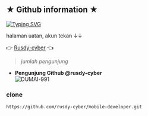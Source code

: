 ## ★ Github information ★

<a href="https://github.com/rusdy-cyber"><img src="http://readme-typing-svg.herokuapp.com?font=Fira+Code&pause=1000&color=AA56F7&random=false&width=435&lines=folow+github+saya+!!;selamat+datang" alt="Typing SVG" /></a>

halaman uatan, akun tekan ↓↓

👉 [Rusdy-cyber](https://github.com/rusdy-cyber) 👈


> _jumlah pengunjung_

- **Pengunjung Github @rusdy-cyber**  
       ![DUMAI-991](https://komarev.com/ghpvc/?username=rusdy-cyber&color=blue)
  >


### clone
```
https://github.com/rusdy-cyber/mobile-developer.git
```
